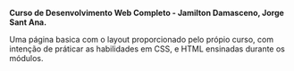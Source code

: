  **Curso de Desenvolvimento Web Completo - Jamilton Damasceno, Jorge Sant Ana.**
 
 Uma página basica com o layout proporcionado pelo própio curso, com intenção de práticar
 as habilidades em CSS, e HTML ensinadas durante os módulos. 

